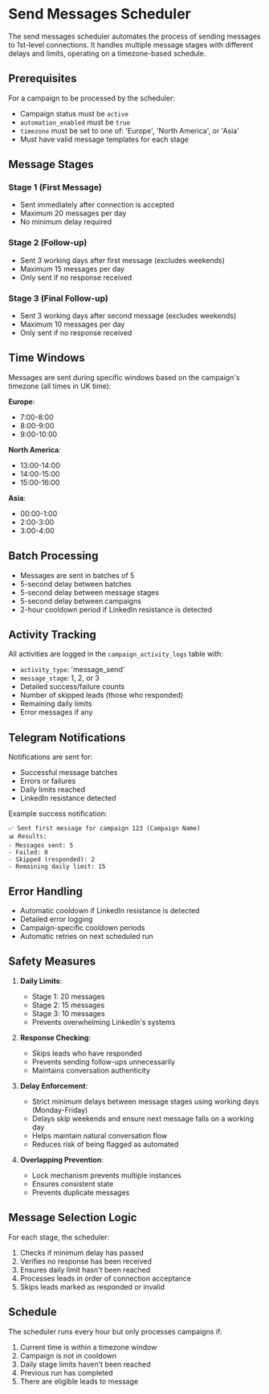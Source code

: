 # Send Messages Scheduler

The send messages scheduler automates the process of sending messages to 1st-level connections. It handles multiple message stages with different delays and limits, operating on a timezone-based schedule.

## Prerequisites

For a campaign to be processed by the scheduler:
- Campaign status must be `active`
- `automation_enabled` must be `true`
- `timezone` must be set to one of: 'Europe', 'North America', or 'Asia'
- Must have valid message templates for each stage

## Message Stages

### Stage 1 (First Message)
- Sent immediately after connection is accepted
- Maximum 20 messages per day
- No minimum delay required

### Stage 2 (Follow-up)
- Sent 3 working days after first message (excludes weekends)
- Maximum 15 messages per day
- Only sent if no response received

### Stage 3 (Final Follow-up)
- Sent 3 working days after second message (excludes weekends)
- Maximum 10 messages per day
- Only sent if no response received

## Time Windows

Messages are sent during specific windows based on the campaign's timezone (all times in UK time):

**Europe**:
- 7:00-8:00
- 8:00-9:00
- 9:00-10:00

**North America**:
- 13:00-14:00
- 14:00-15:00
- 15:00-16:00

**Asia**:
- 00:00-1:00
- 2:00-3:00
- 3:00-4:00

## Batch Processing

- Messages are sent in batches of 5
- 5-second delay between batches
- 5-second delay between message stages
- 5-second delay between campaigns
- 2-hour cooldown period if LinkedIn resistance is detected

## Activity Tracking

All activities are logged in the `campaign_activity_logs` table with:
- `activity_type`: 'message_send'
- `message_stage`: 1, 2, or 3
- Detailed success/failure counts
- Number of skipped leads (those who responded)
- Remaining daily limits
- Error messages if any

## Telegram Notifications

Notifications are sent for:
- Successful message batches
- Errors or failures
- Daily limits reached
- LinkedIn resistance detected

Example success notification:
```
✅ Sent first message for campaign 123 (Campaign Name)
📊 Results:
- Messages sent: 5
- Failed: 0
- Skipped (responded): 2
- Remaining daily limit: 15
```

## Error Handling

- Automatic cooldown if LinkedIn resistance is detected
- Detailed error logging
- Campaign-specific cooldown periods
- Automatic retries on next scheduled run

## Safety Measures

1. **Daily Limits**:
   - Stage 1: 20 messages
   - Stage 2: 15 messages
   - Stage 3: 10 messages
   - Prevents overwhelming LinkedIn's systems

2. **Response Checking**:
   - Skips leads who have responded
   - Prevents sending follow-ups unnecessarily
   - Maintains conversation authenticity

3. **Delay Enforcement**:
   - Strict minimum delays between message stages using working days (Monday-Friday)
   - Delays skip weekends and ensure next message falls on a working day
   - Helps maintain natural conversation flow
   - Reduces risk of being flagged as automated

4. **Overlapping Prevention**:
   - Lock mechanism prevents multiple instances
   - Ensures consistent state
   - Prevents duplicate messages

## Message Selection Logic

For each stage, the scheduler:
1. Checks if minimum delay has passed
2. Verifies no response has been received
3. Ensures daily limit hasn't been reached
4. Processes leads in order of connection acceptance
5. Skips leads marked as responded or invalid

## Schedule

The scheduler runs every hour but only processes campaigns if:
1. Current time is within a timezone window
2. Campaign is not in cooldown
3. Daily stage limits haven't been reached
4. Previous run has completed
5. There are eligible leads to message 